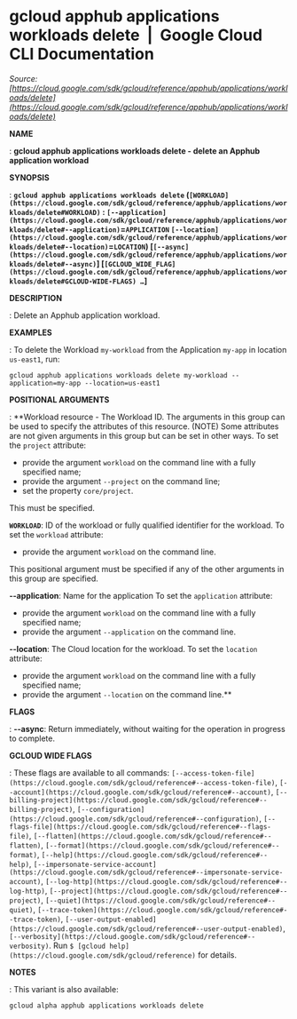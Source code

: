 # gcloud apphub applications workloads delete  |  Google Cloud CLI Documentation

*Source: [https://cloud.google.com/sdk/gcloud/reference/apphub/applications/workloads/delete](https://cloud.google.com/sdk/gcloud/reference/apphub/applications/workloads/delete)*

**NAME**

: **gcloud apphub applications workloads delete - delete an Apphub application workload**

**SYNOPSIS**

: **`gcloud apphub applications workloads delete` (`[WORKLOAD](https://cloud.google.com/sdk/gcloud/reference/apphub/applications/workloads/delete#WORKLOAD)` : `[--application](https://cloud.google.com/sdk/gcloud/reference/apphub/applications/workloads/delete#--application)`=`APPLICATION` `[--location](https://cloud.google.com/sdk/gcloud/reference/apphub/applications/workloads/delete#--location)`=`LOCATION`) [`[--async](https://cloud.google.com/sdk/gcloud/reference/apphub/applications/workloads/delete#--async)`] [`[GCLOUD_WIDE_FLAG](https://cloud.google.com/sdk/gcloud/reference/apphub/applications/workloads/delete#GCLOUD-WIDE-FLAGS) …`]**

**DESCRIPTION**

: Delete an Apphub application workload.

**EXAMPLES**

: To delete the Workload `my-workload` from the Application
`my-app` in location `us-east1`, run:

```
gcloud apphub applications workloads delete my-workload --application=my-app --location=us-east1
```

**POSITIONAL ARGUMENTS**

: **Workload resource - The Workload ID. The arguments in this group can be used to
specify the attributes of this resource. (NOTE) Some attributes are not given
arguments in this group but can be set in other ways.
To set the `project` attribute:

- provide the argument `workload` on the command line with a fully
specified name;
- provide the argument `--project` on the command line;
- set the property `core/project`.

This must be specified.

**`WORKLOAD`**:
ID of the workload or fully qualified identifier for the workload.
To set the `workload` attribute:

- provide the argument `workload` on the command line.

This positional argument must be specified if any of the other arguments in this
group are specified.

**--application**:
Name for the application
To set the `application` attribute:

- provide the argument `workload` on the command line with a fully
specified name;
- provide the argument `--application` on the command line.

**--location**:
The Cloud location for the workload.
To set the `location` attribute:

- provide the argument `workload` on the command line with a fully
specified name;
- provide the argument `--location` on the command line.**

**FLAGS**

: **--async**:
Return immediately, without waiting for the operation in progress to complete.

**GCLOUD WIDE FLAGS**

: These flags are available to all commands: `[--access-token-file](https://cloud.google.com/sdk/gcloud/reference#--access-token-file)`,
`[--account](https://cloud.google.com/sdk/gcloud/reference#--account)`, `[--billing-project](https://cloud.google.com/sdk/gcloud/reference#--billing-project)`,
`[--configuration](https://cloud.google.com/sdk/gcloud/reference#--configuration)`,
`[--flags-file](https://cloud.google.com/sdk/gcloud/reference#--flags-file)`,
`[--flatten](https://cloud.google.com/sdk/gcloud/reference#--flatten)`, `[--format](https://cloud.google.com/sdk/gcloud/reference#--format)`, `[--help](https://cloud.google.com/sdk/gcloud/reference#--help)`, `[--impersonate-service-account](https://cloud.google.com/sdk/gcloud/reference#--impersonate-service-account)`,
`[--log-http](https://cloud.google.com/sdk/gcloud/reference#--log-http)`,
`[--project](https://cloud.google.com/sdk/gcloud/reference#--project)`, `[--quiet](https://cloud.google.com/sdk/gcloud/reference#--quiet)`, `[--trace-token](https://cloud.google.com/sdk/gcloud/reference#--trace-token)`, `[--user-output-enabled](https://cloud.google.com/sdk/gcloud/reference#--user-output-enabled)`,
`[--verbosity](https://cloud.google.com/sdk/gcloud/reference#--verbosity)`.
Run `$ [gcloud help](https://cloud.google.com/sdk/gcloud/reference)` for details.

**NOTES**

: This variant is also available:

```
gcloud alpha apphub applications workloads delete
```